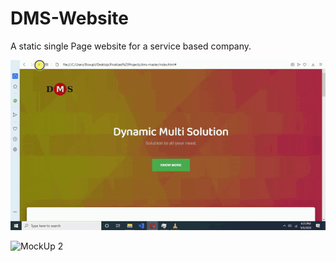 # DMS-Website

A static single Page website for a service based company.

![MockUp 1](/assets/mockupImg/1.gif)

![MockUp 2](/assets/mockupImg/2.gif)
